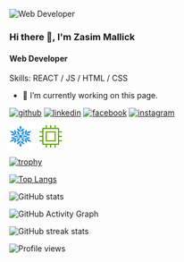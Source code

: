 ![Web Developer](https://zasimmallick.github.io/Panda-Commerce-Bootstrap/GIF/gif2.gif)

### Hi there 👋, I'm Zasim Mallick
#### Web Developer



Skills:  REACT / JS / HTML / CSS

- 🔭 I’m currently working on this page. 


[<img src='https://cdn.jsdelivr.net/npm/simple-icons@3.0.1/icons/github.svg' alt='github' height='40'>](https://github.com/zasimmallick)  [<img src='https://cdn.jsdelivr.net/npm/simple-icons@3.0.1/icons/linkedin.svg' alt='linkedin' height='40'>](https://www.linkedin.com/in/https://www.linkedin.com/in/zasimmallick//)  [<img src='https://cdn.jsdelivr.net/npm/simple-icons@3.0.1/icons/facebook.svg' alt='facebook' height='40'>](https://www.facebook.com/https://www.facebook.com/zasimmallick.Z)  [<img src='https://cdn.jsdelivr.net/npm/simple-icons@3.0.1/icons/instagram.svg' alt='instagram' height='40'>](https://www.instagram.com/https://www.instagram.com/zasimmallick_//)  

<a href='https://archiveprogram.github.com/'><img src='https://raw.githubusercontent.com/acervenky/animated-github-badges/master/assets/acbadge.gif' width='40' height='40'></a> <a href='https://docs.github.com/en/developers'><img src='https://raw.githubusercontent.com/acervenky/animated-github-badges/master/assets/devbadge.gif' width='40' height='40'></a> 

[![trophy](https://github-profile-trophy.vercel.app/?username=zasimmallick)](https://github.com/ryo-ma/github-profile-trophy)

[![Top Langs](https://github-readme-stats.vercel.app/api/top-langs/?username=zasimmallick)](https://github.com/anuraghazra/github-readme-stats)

![GitHub stats](https://github-readme-stats.vercel.app/api?username=zasimmallick&show_icons=true&count_private=true)  

![GitHub Activity Graph](https://activity-graph.herokuapp.com/graph?username=zasimmallick)  

![GitHub streak stats](https://github-readme-streak-stats.herokuapp.com/?user=zasimmallick)  

![Profile views](https://gpvc.arturio.dev/zasimmallick)  
